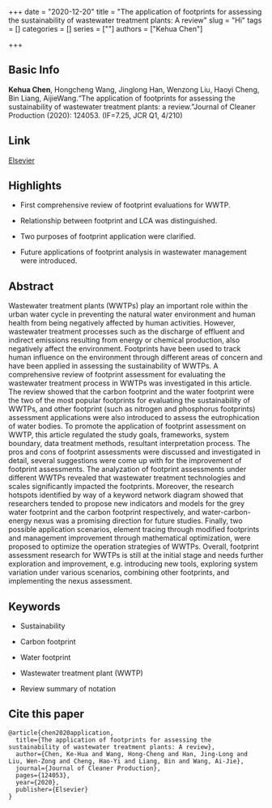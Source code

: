 +++
date = "2020-12-20"
title = "The application of footprints for assessing the sustainability of wastewater treatment plants: A review"
slug = "Hi"
tags = []
categories = []
series = [""]
authors = ["Kehua Chen"]

+++

## Basic Info

**Kehua Chen**, Hongcheng Wang, Jinglong Han, Wenzong Liu, Haoyi Cheng, Bin Liang, AijieWang.“The application of footprints for assessing the sustainability of wastewater treatment plants:  a review.”Journal of Cleaner Production (2020): 124053.  (IF=7.25, JCR Q1, 4/210)

## Link

[Elsevier](https://www.sciencedirect.com/science/article/pii/S0959652620340981)

## Highlights

- First comprehensive review of footprint evaluations for WWTP.

- Relationship between footprint and LCA was distinguished.

- Two purposes of footprint application were clarified.

- Future applications of footprint analysis in wastewater management were introduced.



## Abstract

Wastewater treatment plants (WWTPs) play an important role within the urban water cycle in preventing the natural water environment and human health from being negatively affected by human activities. However, wastewater treatment processes such as the discharge of effluent and indirect emissions resulting from energy or chemical production, also negatively affect the environment. Footprints have been used to track human influence on the environment through different areas of concern and have been applied in assessing the sustainability of WWTPs. A comprehensive review of footprint assessment for evaluating the wastewater treatment process in WWTPs was investigated in this article. The review showed that the carbon footprint and the water footprint were the two of the most popular footprints for evaluating the sustainability of WWTPs, and other footprint (such as nitrogen and phosphorus footprints) assessment applications were also introduced to assess the eutrophication of water bodies. To promote the application of footprint assessment on WWTP, this article regulated the study goals, frameworks, system boundary, data treatment methods, resultant interpretation process. The pros and cons of footprint assessments were discussed and investigated in detail, several suggestions were come up with for the improvement of footprint assessments. The analyzation of footprint assessments under different WWTPs revealed that wastewater treatment technologies and scales significantly impacted the footprints. Moreover, the research hotspots identified by way of a keyword network diagram showed that researchers tended to propose new indicators and models for the grey water footprint and the carbon footprint respectively, and water-carbon-energy nexus was a promising direction for future studies. Finally, two possible application scenarios, element tracing through modified footprints and management improvement through mathematical optimization, were proposed to optimize the operation strategies of WWTPs. Overall, footprint assessment research for WWTPs is still at the initial stage and needs further exploration and improvement, e.g. introducing new tools, exploring system variation under various scenarios, combining other footprints, and implementing the nexus assessment.

## Keywords

- Sustainability

- Carbon footprint

- Water footprint

- Wastewater treatment plant (WWTP)

- Review summary of notation

## Cite this paper

    @article{chen2020application,
      title={The application of footprints for assessing the sustainability of wastewater treatment plants: A review},
      author={Chen, Ke-Hua and Wang, Hong-Cheng and Han, Jing-Long and Liu, Wen-Zong and Cheng, Hao-Yi and Liang, Bin and Wang, Ai-Jie},
      journal={Journal of Cleaner Production},
      pages={124053},
      year={2020},
      publisher={Elsevier}
    }